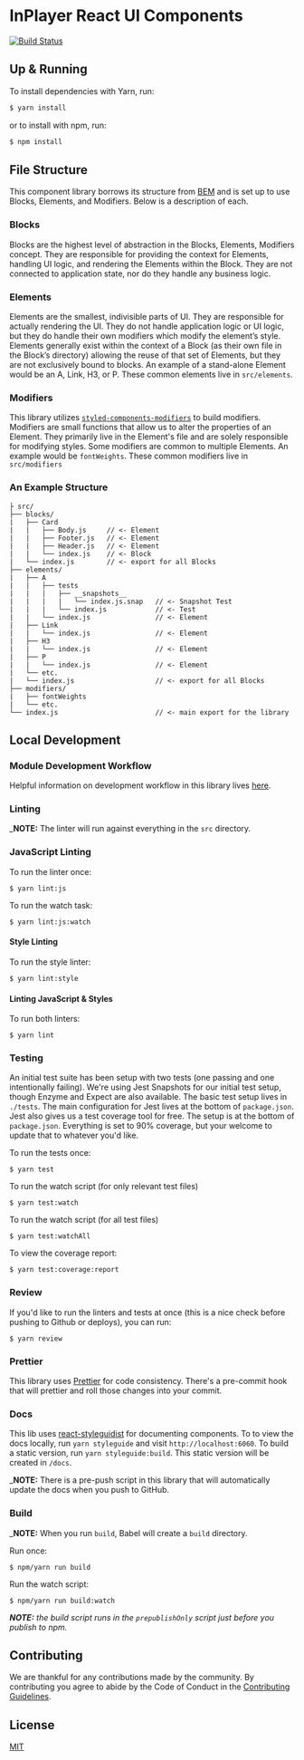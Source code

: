 # InPlayer React UI Components

[![Build Status](https://travis-ci.org/inplayer-org/inplayer-ui.svg?branch=dev)](https://travis-ci.org/inplayer-org/inplayer-ui)

## Up & Running

To install dependencies with Yarn, run:

```sh
$ yarn install
```

or to install with npm, run:

```sh
$ npm install
```

## File Structure

This component library borrows its structure from [BEM](http://getbem.com/introduction/) and is set
up to use Blocks, Elements, and Modifiers. Below is a description of each.

### Blocks

Blocks are the highest level of abstraction in the Blocks, Elements, Modifiers concept.
They are responsible for providing the context for Elements, handling UI logic, and rendering the
Elements within the Block. They are not connected to application state, nor do they handle any
business logic.

### Elements

Elements are the smallest, indivisible parts of UI. They are responsible for actually rendering the
UI. They do not handle application logic or UI logic, but they do handle their own modifiers which
modify the element’s style. Elements generally exist within the context of a Block (as their own
file in the Block’s directory) allowing the reuse of that set of Elements, but they are not
exclusively bound to blocks. An example of a stand-alone Element would be an A, Link, H3, or P.
These common elements live in `src/elements`.

### Modifiers

This library utilizes
[`styled-components-modifiers`](https://github.com/Decisiv/styled-components-modifiers) to build
modifiers. Modifiers are small functions that allow us to alter the properties of an Element.
They primarily live in the Element's file and are solely responsible for modifying styles.
Some modifiers are common to multiple Elements. An example would be `fontWeights`.
These common modifiers live in `src/modifiers`

### An Example Structure

```
├ src/
├── blocks/
|   ├── Card
|   |   ├── Body.js     // <- Element
|   |   ├── Footer.js   // <- Element
|   |   ├── Header.js   // <- Element
|   |   └── index.js    // <- Block
|   └── index.js        // <- export for all Blocks
├── elements/
|   ├── A
|   |   ├── tests
|   |   |   ├── __snapshots__
|   |   |   |   └── index.js.snap   // <- Snapshot Test
|   |   |   └── index.js            // <- Test
|   |   └── index.js                // <- Element
|   ├── Link
|   |   └── index.js                // <- Element
|   ├── H3
|   |   └── index.js                // <- Element
|   ├── P
|   |   └── index.js                // <- Element
|   └── etc.
|   └── index.js                    // <- export for all Blocks
├── modifiers/
|   ├── fontWeights
|   └── etc.
└── index.js                        // <- main export for the library
```

## Local Development

### Module Development Workflow

Helpful information on development workflow in this library lives
[here](https://gist.github.com/srdjanRakic/139502483b17c3d2d7675d5592ff8d48).

### Linting

\_**NOTE:** The linter will run against everything in the `src` directory.

### JavaScript Linting

To run the linter once:

```
$ yarn lint:js
```

To run the watch task:

```
$ yarn lint:js:watch
```

#### Style Linting

To run the style linter:

```
$ yarn lint:style
```

#### Linting JavaScript & Styles

To run both linters:

```
$ yarn lint
```

### Testing

An initial test suite has been setup with two tests (one passing and one intentionally failing).
We're using Jest Snapshots for our initial test setup, though Enzyme and Expect are also available.
The basic test setup lives in `./tests`. The main configuration for Jest lives at the bottom
of `package.json`. Jest also gives us a test coverage tool for free. The setup is at the bottom of
`package.json`. Everything is set to 90% coverage, but your welcome to update that to whatever
you'd like.

To run the tests once:

```
$ yarn test
```

To run the watch script (for only relevant test files)

```
$ yarn test:watch
```

To run the watch script (for all test files)

```
$ yarn test:watchAll
```

To view the coverage report:

```
$ yarn test:coverage:report
```

### Review

If you'd like to run the linters and tests at once (this is a nice check before pushing to
Github or deploys), you can run:

```
$ yarn review
```

### Prettier

This library uses [Prettier](https://github.com/prettier/prettier) for code consistency. There's a pre-commit hook that will prettier and roll those changes into your commit.

### Docs

This lib uses [react-styleguidist](https://github.com/styleguidist/react-styleguidist) for documenting components. To to view the docs locally, run `yarn styleguide` and visit `http://localhost:6060`. To build a static version, run `yarn styleguide:build`. This static version will be created in `/docs`.

\_**NOTE:** There is a pre-push script in this library that will automatically update the docs when you push to GitHub.

### Build

\_**NOTE:** When you run `build`, Babel will create a `build` directory.

Run once:

```
$ npm/yarn run build
```

Run the watch script:

```
$ npm/yarn run build:watch
```

_**NOTE:** the build script runs in the `prepublishOnly` script just before you publish to npm._

## Contributing

We are thankful for any contributions made by the community. By contributing you agree to abide by
the Code of Conduct in the [Contributing Guidelines](https://github.com/inplayer-org/inplayer-ui/blob/master/.github/CONTRIBUTING.md).

## License

[MIT](https://github.com/inplayer-org/inplayer-ui/blob/master/LICENSE)
